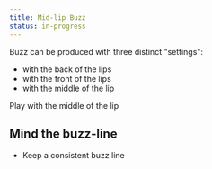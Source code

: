 ```yaml
---
title: Mid-lip Buzz
status: in-progress
---
```


Buzz can be produced with three distinct "settings":

- with the back of the lips
- with the front of the lips
- with the middle of the lip

Play with the middle of the lip

## Mind the buzz-line

- Keep a consistent buzz line
